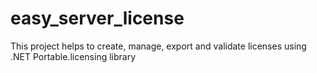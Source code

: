 # easy_server_license
This project helps to create, manage, export and validate licenses using .NET Portable.licensing library
